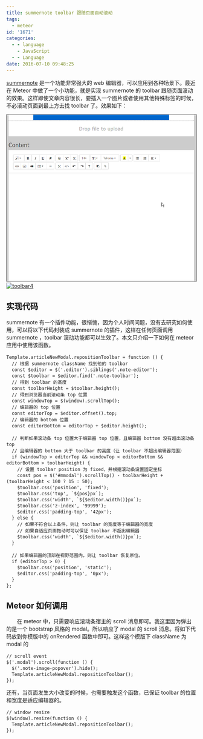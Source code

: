 ```yaml
---
title: summernote toolbar 跟随页面自动滚动
tags:
  - meteor
id: '1671'
categories:
  - - language
    - JavaScript
  - - Language
date: 2016-07-10 09:48:25
---
```


[summernote](http://summernote.org/) 是一个功能非常强大的 web 编辑器，可以应用到各种场景下。最近在 Meteor 中做了一个小功能，就是实现 summernote 的 toolbar 跟随页面滚动的效果。这样即使文章内容很长，要插入一个图片或者使用其他特殊标签的时候，不必滚动页面到最上方去找 toolbar 了。效果如下：
<!-- more -->
[![toolbar3](/images/2016/07/toolbar3.gif)](/images/2016/07/toolbar3.gif) [![toolbar4](/images/2016/07/toolbar4.gif)](/images/2016/07/toolbar4.gif)

## 实现代码

summernote 有一个插件功能，很惭愧，因为个人时间问题，没有去研究如何使用，可以将以下代码封装成 summernote 的插件，这样在任何页面调用 summernote ，toolbar 滚动功能都可以生效了。本文只介绍一下如何在 meteor 应用中使用该函数。

```
Template.articleNewModal.repositionToolbar = function () {
  // 根据 summernote className 找到他的 toolbar
  const $editor = $('.editor').siblings('.note-editor');
  const $toolbar = $editor.find('.note-toolbar');
  // 得到 toolbar 的高度
  const toolbarHeight = $toolbar.height();
  // 得到浏览器当前滚动条 top 位置
  const windowTop = $(window).scrollTop();
  // 编辑器的 top 位置
  const editorTop = $editor.offset().top;
  // 编辑器的 bottom 位置
  const editorBottom = editorTop + $editor.height();

  // 判断如果滚动条 top 位置大于编辑器 top 位置，且编辑器 bottom 没有超出滚动条 top
  // 且编辑器的 bottom 大于 toolbar 的高度（让 toolbar 不超出编辑器范围）
  if (windowTop > editorTop && windowTop < editorBottom && editorBottom > toolbarHeight) {
    // 设置 toolbar position 为 fixed，并根据滚动条设置固定坐标
    const pos = $('#mmodal').scrollTop() - toolbarHeight + (toolbarHeight < 100 ? 15 : 50);
    $toolbar.css('position', 'fixed');
    $toolbar.css('top', `${pos}px`);
    $toolbar.css('width', `${$editor.width()}px`);
    $toolbar.css('z-index', '99999');
    $editor.css('padding-top', '42px');
  } else {
    // 如果不符合以上条件，则让 toolbar 的宽度等于编辑器的宽度
    // 如果自适应页面拖动时可以保证 toolbar 不超出编辑器
    $toolbar.css('width', `${$editor.width()}px`);
  }

  // 如果编辑器的顶部在视野范围内，则让 toolbar 恢复原位。
  if (editorTop > 0) {
    $toolbar.css('position', 'static');
    $editor.css('padding-top', '0px');
  }
};
```

## Meteor 如何调用

  在 meteor 中，只需要响应滚动条宿主的 scroll 消息即可。我这里因为弹出的是一个 bootstrap 风格的 modal。所以响应了 modal 的 scroll 消息。将如下代码放到你模版中的 onRendered 函数中即可。这样这个模版下 className 为 modal 的

```
// scroll event
$('.modal').scroll(function () {
  $('.note-image-popover').hide();
  Template.articleNewModal.repositionToolbar();
});
```

还有，当页面发生大小改变的时候，也需要触发这个函数，已保证 toolbar 的位置和宽度是适应编辑器的。

```
// window resize
$(window).resize(function () {
  Template.articleNewModal.repositionToolbar();
});
```